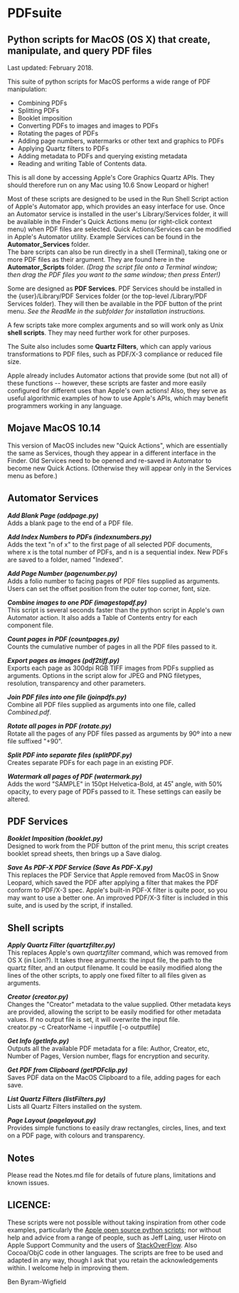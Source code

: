 # PDFsuite
## Python scripts for MacOS (OS X) that create, manipulate, and query PDF files

Last updated: February 2018.

This suite of python scripts for MacOS performs a wide range of PDF manipulation:  
* Combining PDFs
* Splitting PDFs
* Booklet imposition
* Converting PDFs to images and images to PDFs
* Rotating the pages of PDFs
* Adding page numbers, watermarks or other text and graphics to PDFs
* Applying Quartz filters to PDFs
* Adding metadata to PDFs and querying existing metadata
* Reading and writing Table of Contents data.

This is all done by accessing Apple's Core Graphics Quartz APIs. They should therefore run on any Mac using 10.6 Snow Leopard or higher! 

Most of these scripts are designed to be used in the Run Shell Script action of Apple's Automator app, which provides an easy interface for use. Once an Automator service is installed in the user's Library/Services folder, it will be available in the Finder's Quick Actions menu (or right-click context menu) when PDF files are selected. Quick Actions/Services can be modified in Apple's Automator utility. Example Services can be found in the **Automator_Services** folder.  
The bare scripts can also be run directly in a shell (Terminal), taking one or more PDF files as their argument. They are found here in the **Automator_Scripts** folder. _(Drag the script file onto a Terminal window; then drag the PDF files you want to the same window; then press Enter!)_ 

Some are designed as **PDF Services**. PDF Services should be installed in the {user}/Library/PDF Services folder (or the top-level /Library/PDF Services folder). They will then be available in the PDF button of the print menu. _See the ReadMe in the subfolder for installation instructions._

A few scripts take more complex arguments and so will work only as Unix **shell scripts**. They may need further work for other purposes.

The Suite also includes some **Quartz Filters**, which can apply various transformations to PDF files, such as PDF/X-3 compliance or reduced file size.

Apple already includes Automator actions that provide some (but not all) of these functions -- however, these scripts are faster and more easily configured for different uses than Apple's own actions! Also, they serve as useful algorithmic examples of how to use Apple's APIs, which may benefit programmers working in any language. 

## Mojave MacOS 10.14
This version of MacOS includes new "Quick Actions", which are essentially the same as Services, though they appear in a different interface in the Finder. Old Services need to be opened and re-saved in Automator to become new Quick Actions. (Otherwise they will appear only in the Services menu as before.)

## Automator Services
***Add Blank Page (addpage.py)***  
Adds a blank page to the end of a PDF file.

***Add Index Numbers to PDFs (indexnumbers.py)***  
Adds the text "n of x" to the first page of all selected PDF documents, where x is the total number of PDFs, and n is a sequential index. New PDFs are saved to a folder, named "Indexed".

***Add Page Number (pagenumber.py)***  
Adds a folio number to facing pages of PDF files supplied as arguments. Users can set the offset position from the outer top corner, font, size.

***Combine images to one PDF (imagestopdf.py)***  
This script is several seconds faster than the python script in Apple's own Automator action. It also adds a Table of Contents entry for each component file.

***Count pages in PDF (countpages.py)***  
Counts the cumulative number of pages in all the PDF files passed to it.

***Export pages as images (pdf2tiff.py)***  
Exports each page as 300dpi RGB TIFF images from PDFs supplied as arguments. Options in the script alow for JPEG and PNG filetypes, resolution, transparency and other parameters. 

***Join PDF files into one file (joinpdfs.py)***  
Combine all PDF files supplied as arguments into one file, called _Combined.pdf_. 

***Rotate all pages in PDF (rotate.py)***  
Rotate all the pages of any PDF files passed as arguments by 90º into a new file suffixed "+90". 

***Split PDF into separate files (splitPDF.py)***  
Creates separate PDFs for each page in an existing PDF. 

***Watermark all pages of PDF (watermark.py)***  
Adds the word "SAMPLE" in 150pt Helvetica-Bold, at 45˚ angle, with 50% opacity, to every page of PDFs passed to it. These settings can easily be altered.

## PDF Services
***Booklet Imposition (booklet.py)***  
Designed to work from the PDF button of the print menu, this script creates booklet spread sheets, then brings up a Save dialog.

***Save As PDF-X PDF Service (Save As PDF-X.py)***  
This replaces the PDF Service that Apple removed from MacOS in Snow Leopard, which saved the PDF after applying a filter that makes the PDF conform to PDF/X-3 spec. Apple's built-in PDF-X filter is quite poor, so you may want to use a better one. An improved PDF/X-3 filter is included in this suite, and is used by the script, if installed.

## Shell scripts
***Apply Quartz Filter (quartzfilter.py)***  
This replaces Apple's own _quartzfilter_ command, which was removed from OS X (in Lion?). It takes three arguments: the input file, the path to the quartz filter, and an output filename. It could be easily modified along the lines of the other scripts, to apply one fixed filter to all files given as arguments.

***Creator (creator.py)***  
Changes the "Creator" metadata to the value supplied. Other metadata keys are provided, allowing the script to be easily modified for other metadata values. If no output file is set, it will overwrite the input file.  
creator.py -c CreatorName -i inputfile [-o outputfile]

***Get Info (getInfo.py)***  
Outputs all the available PDF metadata for a file: Author, Creator, etc, Number of Pages, Version number, flags for encryption and security.

***Get PDF from Clipboard (getPDFclip.py)***  
Saves PDF data on the MacOS Clipboard to a file, adding pages for each save.

***List Quartz Filters (listFilters.py)***  
Lists all Quartz Filters installed on the system.

***Page Layout (pagelayout.py)***  
Provides simple functions to easily draw rectangles, circles, lines, and text on a PDF page, with colours and transparency. 

## Notes

Please read the Notes.md file for details of future plans, limitations and known issues.

## LICENCE:
These scripts were not possible without taking inspiration from other code examples, particularly the [Apple open source python scripts](https://opensource.apple.com/source/pyobjc/); nor without help and advice from a range of people, such as Jeff Laing, user Hiroto on Apple Support Community and the users of [StackOverFlow](http://stackoverflow.com). Also Cocoa/ObjC code in other languages. The scripts are free to be used and adapted in any way, though I ask that you retain the acknowledgements within. I welcome help in improving them.

Ben Byram-Wigfield
